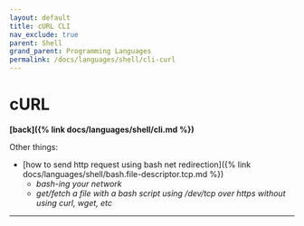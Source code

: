 ```yaml
---
layout: default
title: cURL CLI
nav_exclude: true
parent: Shell
grand_parent: Programming Languages
permalink: /docs/languages/shell/cli-curl
---
```


# cURL

__[back]({% link docs/languages/shell/cli.md %})__

Other things:
- [how to send http request using bash net redirection]({% link docs/languages/shell/bash.file-descriptor.tcp.md %})
  - _bash-ing your network_
  - _get/fetch a file with a bash script using /dev/tcp over https without using curl, wget, etc_


----

[^1]: [...](https://www.google.com)
